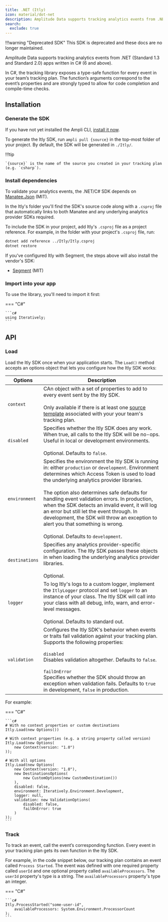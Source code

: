 ```yaml
---
title: .NET (Itly)
icon: material/dot-net
description: Amplitude Data supports tracking analytics events from .NET (Standard 1.3 and Standard 2.0) apps written in C# (6 and above).
search:
  exclude: true
---
```


<!-- markdownlint-disable -->
<!-- markdown-link-check-disable -->

!!!warning "Deprecated SDK"
    This SDK is deprecated and these docs are no longer maintained.

Amplitude Data supports tracking analytics events from .NET (Standard 1.3 and Standard 2.0) apps written in C# (6 and above).

In C#, the tracking library exposes a type-safe function for every event in your team’s tracking plan. The function’s arguments correspond to the event’s properties and are strongly typed to allow for code completion and compile-time checks.

## Installation

### Generate the SDK

If you have not yet installed the Ampli CLI, [install it now](/data/using-the-ampli-cli).

To generate the Itly SDK, run `ampli pull {source}` in the top-most folder of your project. By default, the SDK will be generated in `./Itly/`.

!!!tip

    `{source}` is the name of the source you created in your tracking plan (e.g. `csharp`).

### Install dependencies

To validate your analytics events, the .NET/C# SDK depends on [Manatee.Json](https://github.com/gregsdennis/Manatee.Json) (MIT).

In the Itly's folder you'll find the SDK's source code along with a `.csproj` file that automatically links to both Manatee and any underlying analytics provider SDKs required.

To include the SDK in your project, add Itly's `.csproj` file as a project reference. For example, in the folder with your project's `.csproj` file, run:

```bash
dotnet add reference ../Itly/Itly.csproj
dotnet restore
```

If you've configured Itly with Segment, the steps above will also install the vendor's SDK:

- [Segment](https://github.com/segmentio/Analytics.NET) (MIT)

### Import into your app

To use the library, you'll need to import it first:

=== "C#"

    ```c#
    using Iteratively;
    ```

## API

### Load

Load the Itly SDK once when your application starts. The `Load()` method accepts an options object that lets you configure how the Itly SDK works:

| <div class="big-column">Options</div> | Description |
|-|-|
| `context`| CAn object with a set of properties to add to every event sent by the Itly SDK.<br /><br />Only available if there is at least one [source template](/working-with-templates#adding-a-template-to-a-source) associated with your your team's tracking plan.|
| `disabled`| Specifies whether the Itly SDK does any work. When true, all calls to the Itly SDK will be no-ops. Useful in local or development environments.<br /><br />Optional. Defaults to `false`.|
| `environment` | Specifies the environment the Itly SDK is running in: either `production` or `development`. Environment determines which Access Token is used to load the underlying analytics provider libraries.<br /><br />The option also determines safe defaults for handling event validation errors. In production, when the SDK detects an invalid event, it will log an error but still let the event through. In development, the SDK will throw an exception to alert you that something is wrong.<br /><br />Optional. Defaults to `development`.|
| `destinations` | Specifies any analytics provider-specific configuration. The Itly SDK passes these objects in when loading the underlying analytics provider libraries.<br /><br />Optional.|
| `logger` | To log Itly's logs to a custom logger, implement the `ItlyLogger` protocol and set `logger` to an instance of your class. The Itly SDK will call into your class with all debug, info, warn, and error-level messages.<br /><br />Optional. Defaults to standard out. |
| `validation` | Configures the Itly SDK's behavior when events or traits fail validation against your tracking plan. Supports the following properties:<br /><br />`disabled`<br /> Disables validation altogether. Defaults to `false`.<br /><br />`failOnError`<br />Specifies whether the SDK should throw an exception when validation fails. Defaults to `true` in development, `false` in production.|

For example:

=== "C#"

    ```c#
    # With no context properties or custom destinations
    Itly.Load(new Options())

    # With context properties (e.g. a string property called version)
    Itly.Load(new Options(
        new Context(version: "1.0")
    ));

    # With all options
    Itly.Load(new Options(
        new Context(version: "1.0"),
        new DestinationsOptions(
            new CustomOptions(new CustomDestination())
        ),
        disabled: false,
        environment: Iteratively.Environment.Development,
        logger: null,
        validation: new ValidationOptions(
            disabled: false,
            failOnError: true
        )
    ));
    ```

### Track

To track an event, call the event’s corresponding function. Every event in your tracking plan gets its own function in the Itly SDK.

For example, in the code snippet below, our tracking plan contains an event called `Process Started`. The event was defined with one required property called `userId` and one optional property called `availableProcessors`. The `userId` property's type is a string. The `availableProcessors` property's type an integer.

=== "C#"

    ```c#
    Itly.ProcessStarted("some-user-id",
        availableProcessors: System.Environment.ProcessorCount
    );
    ```


<!-- Itly includes code docs in the auto-generated library so your IDE can display relevant documentation for every function and property as you type.

![Code documentation](/img/csharp.png) -->

<!-- ### Alias



### Plugins & Custom Destinations



### Logging -->


